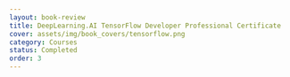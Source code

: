 ```yaml
---
layout: book-review
title: DeepLearning.AI TensorFlow Developer Professional Certificate
cover: assets/img/book_covers/tensorflow.png
category: Courses
status: Completed
order: 3
---
```


